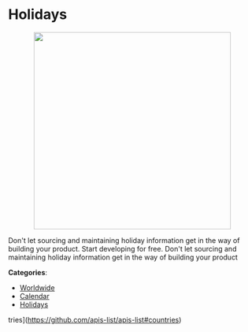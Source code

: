 # Holidays
<p align="center">
    <img width="400" src="https://raw.githubusercontent.com/apis-list/apis-list/apis/holidays/logo_256x256.png" />
</p>

Don't let sourcing and maintaining holiday information get in the way of building your product.  Start developing for free.  Don't let sourcing and maintaining holiday information get in the way of building your product



**Categories**:
- [Worldwide](https://github.com/apis-list/apis-list#worldwide)
- [Calendar](https://github.com/apis-list/apis-list#calendar)
- [Holidays](https://github.com/apis-list/apis-list#holidays)



tries](https://github.com/apis-list/apis-list#countries)







